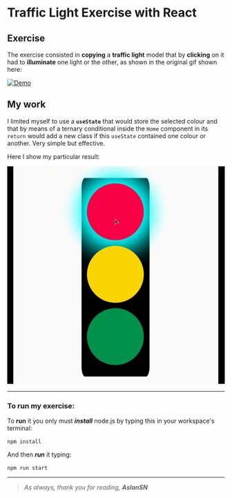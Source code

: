 # Traffic Light Exercise with React

## Exercise
The exercise consisted in **copying** a **traffic light** model that by **clicking** on it had to **illuminate** one light or the other, as shown in the original gif shown here:

[![Demo](https://raw.githubusercontent.com/breatheco-de/exercise-traffic-light-react/master/preview.gif "Demo")](http://https://github.com/breatheco-de/exercise-traffic-light-react/blob/master/preview.gif "Demo")

## My work
I limited myself to use a **`useState`** that would store the selected colour and that by means of a ternary conditional inside the `Home` component in its `return` would add a new class if this `useState` contained one colour or another. Very simple but effective.

Here I show my particular result:

[![Traffic Light Aslan's Result](https://raw.githubusercontent.com/AslanSN/traffic-light/master/src/img/Traffic-light-show.gif "Traffic Light Aslan's Result")](http://https://raw.githubusercontent.com/AslanSN/traffic-light/master/src/img/Traffic-light-show.gif "Traffic Light Aslan's Result")

------------


### To run my exercise:

To **run** it you only must **_install_** node.js by typing this in your workspace's terminal:
```
npm install
```

And then **_run_** it typing:
```
npm run start
```

------------

> _As always, thank you for reading,
**AslanSN**_
